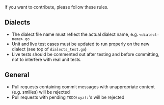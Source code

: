 If you want to contribute, please follow these rules.

## Dialects

- The dialect file name must reflect the actual dialect name, e.g. `<dialect-name>.go`
- Unit and live test cases must be updated to run properly on the new dialect (see top of `dialects_test.go`)
- Live tests should be commented out after testing and before committing, not to interfere with real unit tests.

## General

- Pull requests containing commit messages with unappropriate content (e.g. smilies) will be rejected
- Pull requests with pending `TODO(xyz):`'s will be rejected